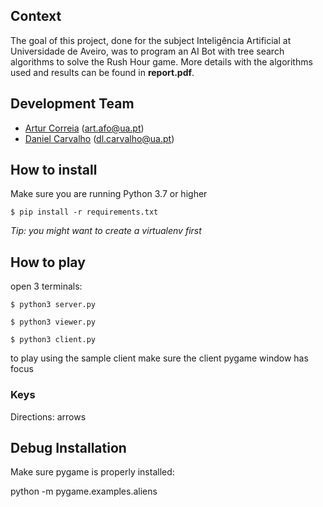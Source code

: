 ## Context

The goal of this project, done for the subject Inteligência Artificial at Universidade de Aveiro, was to program an AI Bot with tree search algorithms to solve the Rush Hour game. More details with the algorithms used and results can be found in **report.pdf**.

## Development Team

- [Artur Correia](https://github.com/afarturc) (art.afo@ua.pt)
- [Daniel Carvalho](https://github.com/danielfcarvalho) (dl.carvalho@ua.pt)

## How to install

Make sure you are running Python 3.7 or higher

`$ pip install -r requirements.txt`

*Tip: you might want to create a virtualenv first*

## How to play

open 3 terminals:

`$ python3 server.py`

`$ python3 viewer.py`

`$ python3 client.py`

to play using the sample client make sure the client pygame window has focus

### Keys

Directions: arrows

## Debug Installation

Make sure pygame is properly installed:

python -m pygame.examples.aliens
